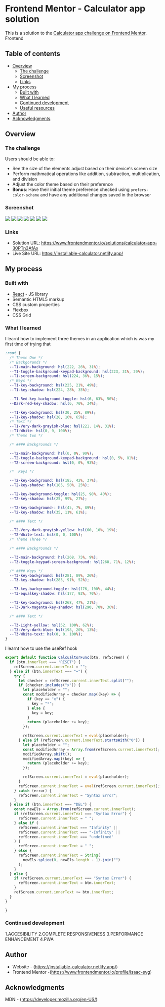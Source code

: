 # Frontend Mentor - Calculator app solution
This is a solution to the [Calculator app challenge on Frontend Mentor](https://www.frontendmentor.io/challenges/calculator-app-9lteq5N29). Frontend 

## Table of contents

- [Overview](#overview)
  - [The challenge](#the-challenge)
  - [Screenshot](#screenshot)
  - [Links](#links)
- [My process](#my-process)
  - [Built with](#built-with)
  - [What I learned](#what-i-learned)
  - [Continued development](#continued-development)
  - [Useful resources](#useful-resources)
- [Author](#author)
- [Acknowledgments](#acknowledgments)


## Overview

### The challenge

Users should be able to:

- See the size of the elements adjust based on their device's screen size
- Perform mathmatical operations like addition, subtraction, multiplication, and division
- Adjust the color theme based on their preference
- **Bonus**: Have their initial theme preference checked using `prefers-color-scheme` and have any additional changes saved in the browser

### Screenshot

![](./screenshot.jpg)
![](src/assets/images/ThemeOne.png)
![](src/assets/images/ThemeTwo.png.png)
![](src/assets/images/ThemeThree.png)
![](src/assets/images/ThemeOne-mobile.png)
![](src/assets/images/ThemeTwo-mobile.png.png)
![](src/assets/images/ThemeThree-mobile.png)







### Links

- Solution URL: https://www.frontendmentor.io/solutions/calculator-app-30PTn3AfAx
- Live Site URL: https://installable-calculator.netlify.app/

## My process

### Built with

- [React](https://reactjs.org/) - JS library
- Semantic HTML5 markup
- CSS custom properties
- Flexbox
- CSS Grid






### What I learned



I learnt how to implement three themes in an application which is was my first time of trying that 


```css
:root {
  /* Theme One */
  /* Backgorunds */
  --T1-main-background: hsl(222, 26%, 31%);
  --T1-toggle-background-keypad-background: hsl(223, 31%, 20%);
  --T1-screen-background: hsl(224, 36%, 15%);
  /* Keys */
  --T1-key-background: hsl(225, 21%, 49%);
  --T1-key-shadow: hsl(224, 28%, 35%);

  --T1-Red-key-background-toggle: hsl(6, 63%, 50%);
  --Dark-red-key-shadow: hsl(6, 70%, 34%);

  --T1-key-background: hsl(30, 25%, 89%);
  --T1-key-shadow: hsl(28, 16%, 65%);
  /* Text */
  --T1-Very-dark-grayish-blue: hsl(221, 14%, 31%);
  --T1-White: hsl(0, 0, 100%);
  /* Theme two */

  /* #### Backgrounds */

  --T2-main-background: hsl(0, 0%, 90%);
  --T2-toggle-background-keypad-background: hsl(0, 5%, 81%);
  --T2-screen-background: hsl(0, 0%, 93%);

  /*  Keys */

  --T2-key-background: hsl(185, 42%, 37%);
  --T2-key-shadow: hsl(185, 58%, 25%);

  --T2-key-background-toggle: hsl(25, 98%, 40%);
  --T2-key-shadow: hsl(25, 99%, 27%);

  --T2-key-background-: hsl(45, 7%, 89%);
  --T2-key-shadow: hsl(35, 11%, 61%);

  /* #### Text */

  --T2-Very-dark-grayish-yellow: hsl(60, 10%, 19%);
  --T2-White-text: hsl(0, 0, 100%);
  /* Theme Three */

  /* #### Backgrounds */

  --T3-main-background: hsl(268, 75%, 9%);
  --T3-toggle-keypad-screen-background: hsl(268, 71%, 12%);

  /* #### Keys */
  --T3-key-background: hsl(281, 89%, 26%);
  --T3-key-shadow: hsl(285, 91%, 52%);

  --T3-key-background-toggle: hsl(176, 100%, 44%);
  --T3-equalkey-shadow: hsl(177, 92%, 70%);

  --T3-key-background: hsl(268, 47%, 21%);
  --T3-Dark-magenta-key-shadow: hsl(290, 70%, 36%);

  /* #### Text */

  --T3-Light-yellow: hsl(52, 100%, 62%);
  --T3-Very-dark-blue: hsl(198, 20%, 13%);
  --T3-White-text: hsl(0, 0, 100%);
}

```
I learnt how to use the useRef hook 

```js
export default function CalcualtorFunc(btn, refScreen) {
  if (btn.innerText === "RESET") {
    refScreen.current.innerText = "";
  } else if (btn.innerText === "=") {
    try {
      let checker = refScreen.current.innerText.split("");
      if (checker.includes("x")) {
        let placeholder = "";
        const modifiedArray = checker.map((key) => {
          if (key == "x") {
            key = "*";
          } else {
            key = key;
          }
          return (placeholder += key);
        });

        refScreen.current.innerText = eval(placeholder);
      } else if (refScreen.current.innerText.startsWith("0")) {
        let placeholder = "";
        const modifiedArray = Array.from(refScreen.current.innerText);
        modifiedArray.shift();
        modifiedArray.map((key) => {
          return (placeholder += key);
        });

        refScreen.current.innerText = eval(placeholder);
      }
      refScreen.current.innerText = eval(refScreen.current.innerText);
    } catch (error) {
      refScreen.current.innerText = "Syntax Error";
    }
  } else if (btn.innerText === "DEL") {
    const newEls = Array.from(refScreen.current.innerText);
    if (refScreen.current.innerText === "Syntax Error") {
      refScreen.current.innerText = " ";
    } else if (
      refScreen.current.innerText === "Infinity" ||
      refScreen.current.innerText === "-Infinity" ||
      refScreen.current.innerText === "undefined"
    ) {
      refScreen.current.innerText = " ";
    } else {
      refScreen.current.innerText = String(
        newEls.splice(0, newEls.length - 1).join("")
      );
    }
  } else {
    if (refScreen.current.innerText === "Syntax Error") {
      refScreen.current.innerText = btn.innerText;
    }
    refScreen.current.innerText += btn.innerText;
  }
}

}
```




### Continued development
1.ACCESIBILITY
2.COMPLETE RESPONSIVENESS
3.PERFORMANCE ENHANCEMENT
4.PWA







## Author

- Website - (https://installable-calculator.netlify.app/)
- Frontend Mentor -(https://www.frontendmentor.io/profile/isaac-svg)


## Acknowledgments
MDN - (https://developer.mozilla.org/en-US/)

